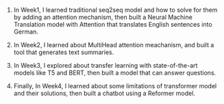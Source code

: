 1) In Week1, I learned traditional seq2seq model and how to solve for them by adding an attention mechanism, 
then built a Neural Machine Translation model with Attention that translates English sentences into German.

2) In Week2, I learned about MultiHead attention meachanism, and built a tool that generates text summaries.

3) In Week3, I explored about transfer learning with state-of-the-art models like T5 and BERT, then built 
a model that can answer questions.

4) Finally, In Week4, I learned about some limitations of transformer model and their solutions, then built
a chatbot using a Reformer model.
